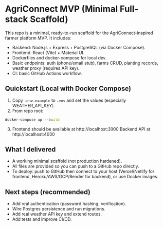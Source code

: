 # AgriConnect MVP (Minimal Full-stack Scaffold)

This repo is a minimal, ready-to-run scaffold for the AgriConnect-inspired farmer platform MVP.
It includes:
- Backend: Node.js + Express + PostgreSQL (via Docker Compose).
- Frontend: React (Vite) + Material UI.
- Dockerfiles and docker-compose for local dev.
- Basic endpoints: auth (phone/email stub), farms CRUD, planting records, weather proxy (requires API key).
- CI: basic GitHub Actions workflow.

## Quickstart (Local with Docker Compose)

1. Copy `.env.example` to `.env` and set the values (especially WEATHER_API_KEY).
2. From repo root:
```bash
docker-compose up --build
```
3. Frontend should be available at http://localhost:3000
   Backend API at http://localhost:4000

## What I delivered
- A working minimal scaffold (not production hardened).
- All files are provided so you can push to a GitHub repo directly.
- To deploy: push to GitHub then connect to your host (Vercel/Netlify for frontend, Heroku/AWS/GCP/Render for backend), or use Docker images.

## Next steps (recommended)
- Add real authentication (password hashing, verification).
- Wire Postgres persistence and run migrations.
- Add real weather API key and extend routes.
- Add tests and improve CI/CD.

